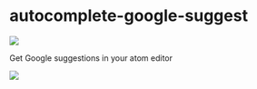# autocomplete-google-suggest
![](https://api.travis-ci.org/paradoxxxzero/autocomplete-google-suggest.svg)

Get Google suggestions in your atom editor

![](https://raw.github.com/paradoxxxzero/autocomplete-google-suggest/master/screenshot.png)
